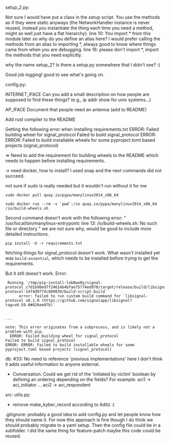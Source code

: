 setup_2.py:

Not sure I would have put a class in the setup script. You use the methods as if they were static anyways (the NetworkHandler instance is never reused, instead you instantiate the thing each time you need a method, might as well just have a flat hierarchy).
line 10: You import * from this module later so why do you define an alias here? I would prefer calling the methods from an alias to importing *, always good to know where things came from when you are debugging.
line 16: please don't import *, import the methods that you need explicitly.

why the name setup_2? Is there a setup.py somewhere that I didn't see? :)

Good job logging! good to see what's going on.



config.py:

INTERNET_IFACE
Can you add a small description on how people are supposed to find these things? (e.g., ip addr show for unix systems...)

AP_IFACE
Document that people need an antenna (add to README)


Add rust compiler to the README


Getting the following error when installing requirements.txt
ERROR: Failed building wheel for signal_protocol
Failed to build signal_protocol
ERROR: ERROR: Failed to build installable wheels for some pyproject.toml based projects (signal_protocol)


=> Need to add the requirement for building wheels to the README which needs to happen before installing requirements.

-> need docker, how to install? I used snap and the next commands did not succeed.

not sure if sudo is really needed but it wouldn't run without it for me
```
sudo docker pull quay.io/pypa/manylinux2014_x86_64

sudo docker run --rm -v `pwd`:/io quay.io/pypa/manylinux2014_x86_64 /io/build-wheels.sh
```
Second command doesn't work with the following error:
"
/usr/local/bin/manylinux-entrypoint: line 13: /io/build-wheels.sh: No such file or directory
"
we are not sure why, would be good to include more detailed instructions.


```
pip install -U -r requirements.txt
```

fetching things for signal_protocol doesn't work. What wasn't installed yet was `build-essential`, which needs to be installed before trying to get the requirements.

But it still doesn't work. Error:

```
 Running `/tmp/pip-install-lob8wo0y/signal-protocol_c7d1b98ed7f24614b4bfae75774ed970/target/release/build/libsignal-protocol-14f4d9774c809039/build-script-build`
      error: failed to run custom build command for `libsignal-protocol v0.1.0 (https://github.com/signalapp/libsignal?tag=v0.59.0#826ee07b)`


...

note: This error originates from a subprocess, and is likely not a problem with pip.
  ERROR: Failed building wheel for signal_protocol
Failed to build signal_protocol
ERROR: ERROR: Failed to build installable wheels for some pyproject.toml based projects (signal_protocol)

```


db:
#33: No need to reference 'previous implementations' here I don't think it adds useful information to anyone external.

- Conversation:
Could we get rid of the 'initiated by victim' boolean by defining an ordering depending on the fields?
For example: 
aci1 -> aci_initiator
...
aci2 -> aci_respondent


src:
utils.py:
- remove make_kyber_record according to Aditz :)

.gitignore:
probably a good idea to add config.py and let people know how they should name it. For now 
this approach is fine though I do think we should probably migrate to a yaml setup. Then the 
config file could be in a subfolder. I did the same thing for feature-patch maybe this code could be reused.